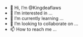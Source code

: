- 👋 Hi, I’m @Kingdeaflaws
- 👀 I’m interested in ...
- 🌱 I’m currently learning ...
- 💞️ I’m looking to collaborate on ...
- 📫 How to reach me ...

<!---
Kingdeaflaws/Kingdeaflaws is a ✨ special ✨ repository because its `README.md` (this file) appears on your GitHub profile.
You can click the Preview link to take a look at your changes.
My name Eddie Williams and my eddieshawngowilliams45@gmail.com l am deaf and sign language American powerful the laws  l so tired them state Minnesota people so bad theft my google account and Facebook ,ip address device, brown website l don't even like it and  they big nose , jealous our marriaged  ul report my lawyer under federal they know it army Police arrest him  lu fix it fore 

